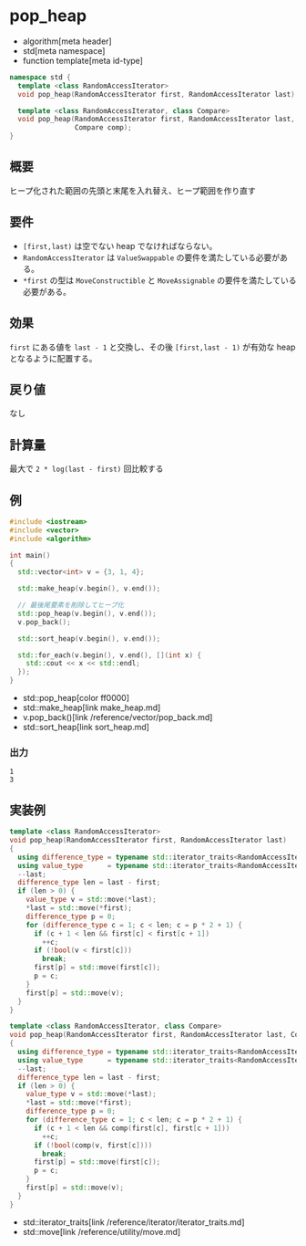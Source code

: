 # pop_heap
* algorithm[meta header]
* std[meta namespace]
* function template[meta id-type]

```cpp
namespace std {
  template <class RandomAccessIterator>
  void pop_heap(RandomAccessIterator first, RandomAccessIterator last);

  template <class RandomAccessIterator, class Compare>
  void pop_heap(RandomAccessIterator first, RandomAccessIterator last,
                Compare comp);
}
```

## 概要
ヒープ化された範囲の先頭と末尾を入れ替え、ヒープ範囲を作り直す


## 要件
- `[first,last)` は空でない heap でなければならない。
- `RandomAccessIterator` は `ValueSwappable` の要件を満たしている必要がある。
- `*first` の型は `MoveConstructible` と `MoveAssignable` の要件を満たしている必要がある。


## 効果
`first` にある値を `last - 1` と交換し、その後 `[first,last - 1)` が有効な heap となるように配置する。


## 戻り値
なし


## 計算量
最大で `2 * log(last - first)` 回比較する


## 例
```cpp example
#include <iostream>
#include <vector>
#include <algorithm>

int main()
{
  std::vector<int> v = {3, 1, 4};

  std::make_heap(v.begin(), v.end());

  // 最後尾要素を削除してヒープ化
  std::pop_heap(v.begin(), v.end());
  v.pop_back();

  std::sort_heap(v.begin(), v.end());

  std::for_each(v.begin(), v.end(), [](int x) {
    std::cout << x << std::endl;
  });
}
```
* std::pop_heap[color ff0000]
* std::make_heap[link make_heap.md]
* v.pop_back()[link /reference/vector/pop_back.md]
* std::sort_heap[link sort_heap.md]

### 出力
```
1
3
```


## 実装例
```cpp
template <class RandomAccessIterator>
void pop_heap(RandomAccessIterator first, RandomAccessIterator last)
{
  using difference_type = typename std::iterator_traits<RandomAccessIterator>::difference_type;
  using value_type      = typename std::iterator_traits<RandomAccessIterator>::value_type;
  --last;
  difference_type len = last - first;
  if (len > 0) {
    value_type v = std::move(*last);
    *last = std::move(*first);
    difference_type p = 0;
    for (difference_type c = 1; c < len; c = p * 2 + 1) {
      if (c + 1 < len && first[c] < first[c + 1])
        ++c;
      if (!bool(v < first[c]))
        break;
      first[p] = std::move(first[c]);
      p = c;
    }
    first[p] = std::move(v);
  }
}

template <class RandomAccessIterator, class Compare>
void pop_heap(RandomAccessIterator first, RandomAccessIterator last, Compare comp)
{
  using difference_type = typename std::iterator_traits<RandomAccessIterator>::difference_type;
  using value_type      = typename std::iterator_traits<RandomAccessIterator>::value_type;
  --last;
  difference_type len = last - first;
  if (len > 0) {
    value_type v = std::move(*last);
    *last = std::move(*first);
    difference_type p = 0;
    for (difference_type c = 1; c < len; c = p * 2 + 1) {
      if (c + 1 < len && comp(first[c], first[c + 1]))
        ++c;
      if (!bool(comp(v, first[c])))
        break;
      first[p] = std::move(first[c]);
      p = c;
    }
    first[p] = std::move(v);
  }
}
```
* std::iterator_traits[link /reference/iterator/iterator_traits.md]
* std::move[link /reference/utility/move.md]
